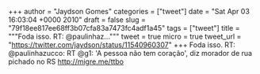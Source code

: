 
+++
author = "Jaydson Gomes"
categories = ["tweet"]
date = "Sat Apr 03 16:03:04 +0000 2010"
draft = false
slug = "79f18ee817ee68ff3b07cfa83a7473fc4adf1a45"
tags = ["tweet"]
title = """Foda isso. RT: @paulinhaz..."""
tweet = true
micro = true
tweet_url = "https://twitter.com/jaydson/status/11540960307"
+++
Foda isso. RT: @paulinhazucco: RT @g1: 'A pessoa não tem coração', diz morador de rua pichado no RS http://migre.me/ttbo
